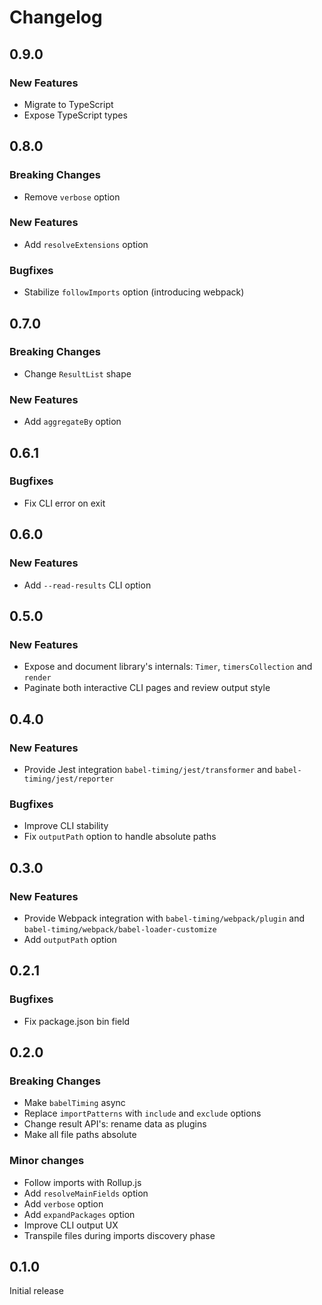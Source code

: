 # Changelog

## 0.9.0

### New Features

- Migrate to TypeScript
- Expose TypeScript types

## 0.8.0

### Breaking Changes

- Remove `verbose` option

### New Features

- Add `resolveExtensions` option

### Bugfixes

- Stabilize `followImports` option (introducing webpack)

## 0.7.0

### Breaking Changes

- Change `ResultList` shape

### New Features

- Add `aggregateBy` option

## 0.6.1

### Bugfixes

- Fix CLI error on exit

## 0.6.0

### New Features

- Add `--read-results` CLI option

## 0.5.0

### New Features

- Expose and document library's internals: `Timer`, `timersCollection` and `render`
- Paginate both interactive CLI pages and review output style

## 0.4.0

### New Features

- Provide Jest integration `babel-timing/jest/transformer` and `babel-timing/jest/reporter`

### Bugfixes

- Improve CLI stability
- Fix `outputPath` option to handle absolute paths

## 0.3.0

### New Features

- Provide Webpack integration with `babel-timing/webpack/plugin` and `babel-timing/webpack/babel-loader-customize`
- Add `outputPath` option

## 0.2.1

### Bugfixes

- Fix package.json bin field

## 0.2.0

### Breaking Changes

- Make `babelTiming` async
- Replace `importPatterns` with `include` and `exclude` options
- Change result API's: rename data as plugins
- Make all file paths absolute

### Minor changes

- Follow imports with Rollup.js
- Add `resolveMainFields` option
- Add `verbose` option
- Add `expandPackages` option
- Improve CLI output UX
- Transpile files during imports discovery phase

## 0.1.0

Initial release
